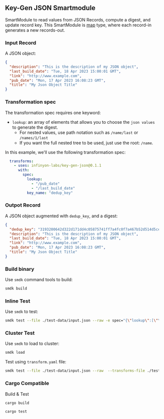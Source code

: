 ## Key-Gen JSON Smartmodule

SmartModule to read values from JSON Records, compute a digest, and update record key. This SmartModule is [map] type, where each record-in generates a new records-out.

### Input Record

A JSON object:

```json
{
  "description": "This is the description of my JSON object",
  "last_build_date": "Tue, 18 Apr 2023 15:00:01 GMT",
  "link": "http://www.example.com",
  "pub_date": "Mon, 17 Apr 2023 16:08:23 GMT",
  "title": "My Json Object Title"
}
```

### Transformation spec

The transformation spec requires one keyword:
* `lookup`: an array of elements that allows you to choose the `json values` to generate the digest.
    * For nested values, use path notation such as `/name/last` or `/names/1/last`
    * If you want the full nested tree to be used, just use the root: `/name`.

In this example, we'll use the following transformation spec:

```yaml
  transforms:
    - uses: infinyon-labs/key-gen-json@0.1.1
      with:
        spec:
          lookup:
            - "/pub_date"
            - "/last_build_date"
          key_name: "dedup_key"
```

### Outpot Record

A JSON object augmented with `dedup_key`, and a digest:

```json
{
  "dedup_key": "3193200642d322d171dd4c05875741ff7a4fc0f7a467b52d514d5ce273d4f762",
  "description": "This is the description of my JSON object",
  "last_build_date": "Tue, 18 Apr 2023 15:00:01 GMT",
  "link": "http://www.example.com",
  "pub_date": "Mon, 17 Apr 2023 16:08:23 GMT",
  "title": "My Json Object Title"
}
```

### Build binary

Use `smdk` command tools to build:

```bash
smdk build
```

### Inline Test 

Use `smdk` to test:

```bash
smdk test --file ./test-data/input.json --raw -e spec="{\"lookup\":[\"\/pub_date\", \"\/last_build_date\"], \"key_name\": \"dedup_key\"}"
```

### Cluster Test

Use `smdk` to load to cluster:

```bash
smdk load 
```

Test using `transform.yaml` file:

```bash
smdk test --file ./test-data/input.json --raw  --transforms-file ./test-data/transform.yaml
```

### Cargo Compatible

Build & Test

```
cargo build
```

```
cargo test
```


[map]: https://www.fluvio.io/smartmodules/transform/map/
